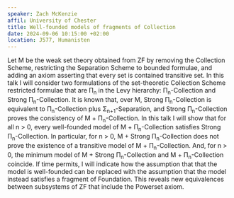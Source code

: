 ```yaml
---
speaker: Zach McKenzie
affil: University of Chester
title: Well-founded models of fragments of Collection
date: 2024-09-06 10:15:00 +02:00
location: J577, Humanisten
---
```

Let M be the weak set theory obtained from ZF by removing the Collection Scheme, restricting the Separation Scheme to bounded formulae, and adding an axiom asserting that every set is contained transitive set.
In this talk I will consider two formulations of the set-theoretic Collection Scheme restricted formulae that are &Pi;<sub>n</sub> in the Levy hierarchy: &Pi;<sub>n</sub>-Collection and Strong &Pi;<sub>n</sub>-Collection.
It is known that, over M, Strong &Pi;<sub>n</sub>-Collection is equivalent to &Pi;<sub>n</sub>-Collection plus &Sigma;<sub>n+1</sub>-Separation, and Strong &Pi;<sub>n</sub>-Collection proves the consistency of M + &Pi;<sub>n</sub>-Collection.
In this talk I will show that for all n > 0, every well-founded model of M + &Pi;<sub>n</sub>-Collection satisfies Strong &Pi;<sub>n</sub>-Collection.
In particular, for n > 0, M + Strong &Pi;<sub>n</sub>-Collection does not prove the existence of a transitive model of M + &Pi;<sub>n</sub>-Collection.
And, for n > 0, the minimum model of M + Strong &Pi;<sub>n</sub>-Collection and M + &Pi;<sub>n</sub>-Collection coincide.
If time permits, I will indicate how the assumption that that the model is well-founded can be replaced with the assumption that the model instead satisfies a fragment of Foundation.
This reveals new equivalences  between subsystems of ZF that include the Powerset axiom.
